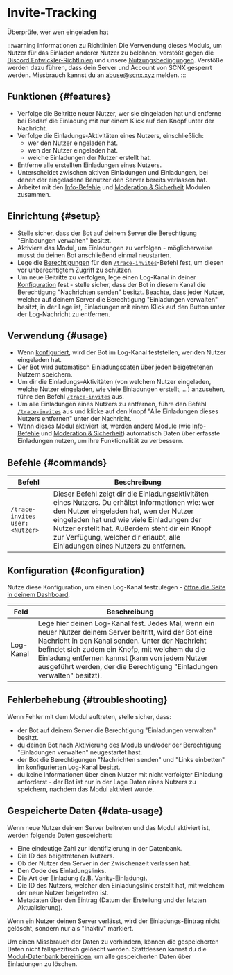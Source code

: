 # Invite-Tracking

Überprüfe, wer wen eingeladen hat

<ModuleOverview moduleName="invite-tracking" />

:::warning Informationen zu Richtlinien
Die Verwendung dieses Moduls, um Nutzer für das Einladen anderer Nutzer zu belohnen, verstößt gegen die [Discord Entwickler-Richtlinien](https://discord.com/developers/docs/policies-and-agreements/developer-policy) und unsere [Nutzungsbedingungen](https://scootk.it/scnx-tos). 
Verstöße werden dazu führen, dass dein Server und Account von SCNX gesperrt werden. Missbrauch kannst du an [abuse@scnx.xyz](mailto:abuse@scnx.xyz) melden.
:::

## Funktionen {#features}

* Verfolge die Beitritte neuer Nutzer, wer sie eingeladen hat und entferne bei Bedarf die Einladung mit nur einem Klick auf den Knopf unter der Nachricht. 
* Verfolge die Einladungs-Aktivitäten eines Nutzers, einschließlich:
  * wer den Nutzer eingeladen hat.
  * wen der Nutzer eingeladen hat.
  * welche Einladungen der Nutzer erstellt hat.
* Entferne alle erstellten Einladungen eines Nutzers.
* Unterscheidet zwischen aktiven Einladungen und Einladungen, bei denen der eingeladene Benutzer den Server bereits verlassen hat.
* Arbeitet mit den [Info-Befehle](/de/docs/custom-bot/modules/moderation/info-commands) und [Moderation & Sicherheit](/de/docs/custom-bot/modules/moderation) Modulen zusammen.

## Einrichtung {#setup}

* Stelle sicher, dass der Bot auf deinem Server die Berechtigung "Einladungen verwalten" besitzt.
* Aktiviere das Modul, um Einladungen zu verfolgen - möglicherweise musst du deinen Bot anschließend einmal neustarten.
* Lege die [Berechtigungen](/de/docs/custom-bot/slash-commands) für den [`/trace-invites`](#commands)-Befehl fest, um diesen vor unberechtigtem Zugriff zu schützen.
* Um neue Beitritte zu verfolgen, lege einen Log-Kanal in deiner [Konfiguration](#configuration) fest - stelle sicher, dass der Bot in diesem Kanal die Berechtigung "Nachrichten senden" besitzt.
  Beachte, dass jeder Nutzer, welcher auf deinem Server die Berechtigung "Einladungen verwalten" besitzt, in der Lage ist, Einladungen mit einem Klick auf den Button unter der Log-Nachricht zu entfernen.

## Verwendung {#usage}

* Wenn [konfiguriert](#configuration), wird der Bot im Log-Kanal feststellen, wer den Nutzer eingeladen hat.
* Der Bot wird automatisch Einladungsdaten über jeden beigetretenen Nutzern speichern.
* Um dir die Einladungs-Aktivitäten (von welchem Nutzer eingeladen, welche Nutzer eingeladen, wie viele Einladungen erstellt, ...) anzusehen, führe den Befehl [`/trace-invites`](#commands) aus.
* Um alle Einladungen eines Nutzers zu entfernen, führe den Befehl [`/trace-invites`](#commands) aus und klicke auf den Knopf "Alle Einladungen dieses Nutzers entfernen" unter der Nachricht.
* Wenn dieses Modul aktiviert ist, werden andere Module (wie [Info-Befehle](/de/docs/custom-bot/modules/moderation/info-commands) und [Moderation & Sicherheit](/de/docs/custom-bot/modules/moderation)) automatisch Daten über erfasste Einladungen nutzen, um ihre Funktionalität zu verbessern.

## Befehle {#commands}

<SlashCommandExplanation />

| Befehl                       | Beschreibung                                                                                                                                                                                                                                                                                                                    |
|------------------------------|---------------------------------------------------------------------------------------------------------------------------------------------------------------------------------------------------------------------------------------------------------------------------------------------------------------------------------|
| `/trace-invites user:<Nutzer>` | Dieser Befehl zeigt dir die Einladungsaktivitäten eines Nutzers. Du erhältst Informationen wie: wer den Nutzer eingeladen hat, wen der Nutzer eingeladen hat und wie viele Einladungen der Nutzer erstellt hat. Außerdem steht dir ein Knopf zur Verfügung, welcher dir erlaubt, alle Einladungen eines Nutzers zu entfernen. |

## Konfiguration {#configuration}

Nutze diese Konfiguration, um einen Log-Kanal festzulegen - [öffne die Seite in deinem Dashboard](https://scnx.app/de/glink?page=bot/configuration?query=invit&file=invite-tracking|config).

| Feld        | Beschreibung                                                                                                                                                                                                                                                                                                                            |
|-------------|-----------------------------------------------------------------------------------------------------------------------------------------------------------------------------------------------------------------------------------------------------------------------------------------------------------------------------------------|
| Log-Kanal   | Lege hier deinen Log-Kanal fest. Jedes Mal, wenn ein neuer Nutzer deinem Server beitritt, wird der Bot eine Nachricht in den Kanal senden. Unter der Nachricht befindet sich zudem ein Knofp, mit welchem du die Einladung entfernen kannst (kann von jedem Nutzer ausgeführt werden, der die Berechtigung "Einladungen verwalten" besitzt). |

## Fehlerbehebung {#troubleshooting}

Wenn Fehler mit dem Modul auftreten, stelle sicher, dass:

* der Bot auf deinem Server die Berechtigung "Einladungen verwalten" besitzt.
* du deinen Bot nach Aktivierung des Moduls und/oder der Berechtigung "Einladungen verwalten" neugestartet hast.
* der Bot die Berechtigungen "Nachrichten senden" und "Links einbetten" im [konfigurierten](#configuration) Log-Kanal besitzt.
* du keine Informationen über einen Nutzer mit nicht verfolgter Einladung anforderst - der Bot ist nur in der Lage Daten eines Nutzers zu speichern, nachdem das Modul aktiviert wurde.

## Gespeicherte Daten {#data-usage}

Wenn neue Nutzer deinem Server beitreten und das Modul aktiviert ist, werden folgende Daten gespeichert:

* Eine eindeutige Zahl zur Identifizierung in der Datenbank.
* Die ID des beigetretenen Nutzers.
* Ob der Nutzer den Server in der Zwischenzeit verlassen hat.
* Den Code des Einladungslinks.
* Die Art der Einladung (z.B. Vanity-Einladung).
* Die ID des Nutzers, welcher den Einladungslink erstellt hat, mit welchem der neue Nutzer beigetreten ist.
* Metadaten über den Eintrag (Datum der Erstellung und der letzten Aktualisierung).

Wenn ein Nutzer deinen Server verlässt, wird der Einladungs-Eintrag nicht gelöscht, sondern nur als "Inaktiv" markiert.

Um einen Missbrauch der Daten zu verhindern, können die gespeicherten Daten nicht fallspezifisch gelöscht werden.
Stattdessen kannst du die [Modul-Datenbank bereinigen](/de/docs/custom-bot/additional-features#reset-module-database), um alle gespeicherten Daten über Einladungen zu löschen.
